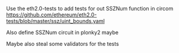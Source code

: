 Use the eth2.0-tests to add tests for out SSZNum function in circom
https://github.com/ethereum/eth2.0-tests/blob/master/ssz/uint_bounds.yaml

Also define SSZNum circuit in plonky2 maybe

Maybe also steal some validators for the tests

